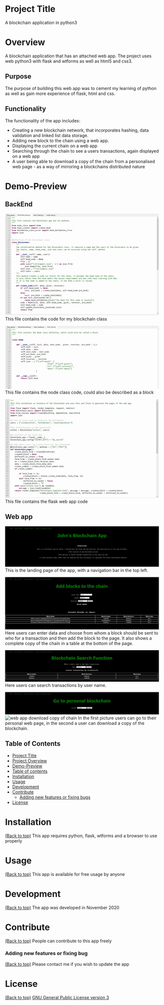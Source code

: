 
# Project Title
A blockchain application in python3

# Overview
A blockchain application that has an attached web app. The project uses web python3 with flask and wtforms as well as html5 and css3.

## Purpose
The purpose of building this web app was to cement my learning of python as well as gain more experience of flask, html and css.

## Functionality  
The functionality of the app includes:
* Creating a new blockchain network, that incorporates hashing, data validation and linked list data storage.
* Adding new block to the chain using a web app.
* Displaying the current chain on a web app
* Searching through the chain to see a users transactions, again displayed on a web app
* A user being able to download a copy of the chain from a personalised web page - as a way of mirroring a blockchains distributed nature

# Demo-Preview

## BackEnd
![web app blockchain class](/pictures/blockchain_code.jpg)
This file contains the code for my blockchain class

![web app node class code](/pictures/node_code.jpg)
This file contains the node class code, could also be described as a block

![web app flask code](/pictures/flask_code.jpg)
This file contains the flask web app code


## Web app
![web app landing page](/pictures/landing_page.jpg)
This is the landing page of the app, with a navigation bar in the top left.

![web app add block page](/pictures/add_block_page.jpg)
Here users can enter data and choose from whom a block should be sent to who for a transaction and then add the block to the page. It also shows a complete copy of the chain in a table at the bottom of the page.

![web app search transaction page](/pictures/search_transactions_page.jpg)
Here users can search transactions by user name.

![web app choose user page](/pictures/user_page.jpg)
![web app download copy of chain](/pictures/download_chain.jpg)
In the first picture users can go to their personal web page, in the second a user can download a copy of the blockchain.


## Table of Contents
- [Project Title](#project-title)
- [Project Overview](#project-overview)
- [Demo-Preview](#demo-preview)
- [Table of contents](#table-of-contents)
- [Installation](#installation)
- [Usage](#usage)
- [Development](#development)
- [Contribute](#contribute)
    - [Adding new features or fixing bugs](#adding-new-features-or-fixing-bugs)
- [License](#license)

# Installation
[(Back to top)](#table-of-contents)
This app requires python, flask, wtforms and a browser to use properly

# Usage
[(Back to top)](#table-of-contents)
This app is available for free usage by anyone

# Development
[(Back to top)](#table-of-contents)
The app was developed in November 2020

# Contribute
[(Back to top)](#table-of-contents)
People can contribute to this app freely

### Adding new features or fixing bug
[(Back to top)](#table-of-contents)
Please contact me if you wish to update the app

# License
[(Back to top)](#table-of-contents)
[GNU General Public License version 3](https://opensource.org/licenses/GPL-3.0)
